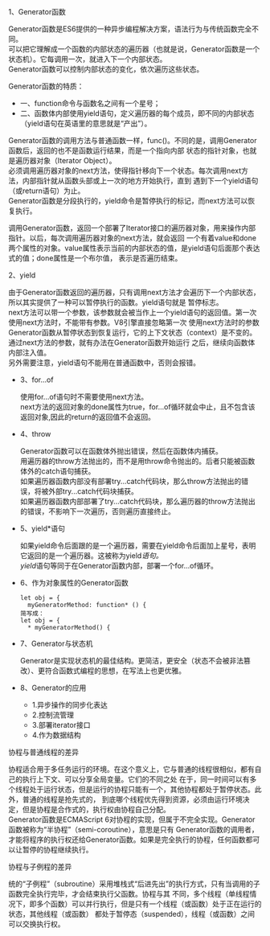 1、Generator函数  

  Generator函数是ES6提供的一种异步编程解决方案，语法行为与传统函数完全不同。  
  可以把它理解成一个函数的内部状态的遍历器（也就是说，Generator函数是一个状态机）。它每调用一次，就进入下一个内部状态。  
  Generator函数可以控制内部状态的变化，依次遍历这些状态。  
  
  Generator函数的特质：  
  - 一、function命令与函数名之间有一个星号；
  - 二、函数体内部使用yield语句，定义遍历器的每个成员，即不同的内部状态（yield语句在英语里的意思就是“产出”）。
  
  Generator函数的调用方法与普通函数一样，func()。不同的是，调用Generator函数后，返回的也不是函数运行结果，而是一个指向内部
  状态的指针对象，也就是遍历器对象（Iterator Object）。  
  必须调用遍历器对象的next方法，使得指针移向下一个状态。每次调用next方法，内部指针就从函数头部或上一次的地方开始执行，直到
  遇到下一个yield语句（或return语句）为止。  
  Generator函数是分段执行的，yield命令是暂停执行的标记，而next方法可以恢复执行。  
  
  调用Generator函数，返回一个部署了Iterator接口的遍历器对象，用来操作内部指针。以后，每次调用遍历器对象的next方法，就会返回
  一个有着value和done两个属性的对象。value属性表示当前的内部状态的值，是yield语句后面那个表达式的值；done属性是一个布尔值，
  表示是否遍历结束。  
  
2、yield  

  由于Generator函数返回的遍历器，只有调用next方法才会遍历下一个内部状态，所以其实提供了一种可以暂停执行的函数。yield语句就是
  暂停标志。  
  next方法可以带一个参数，该参数就会被当作上一个yield语句的返回值。第一次使用next方法时，不能带有参数。V8引擎直接忽略第一次
  使用next方法时的参数  
  Generator函数从暂停状态到恢复运行，它的上下文状态（context）是不变的。通过next方法的参数，就有办法在Generator函数开始运行
  之后，继续向函数体内部注入值。  
  另外需要注意，yield语句不能用在普通函数中，否则会报错。  
  
* 3、for...of  

  使用for...of语句时不需要使用next方法。  
  next方法的返回对象的done属性为true，for...of循环就会中止，且不包含该返回对象,因此的return的返回值不会返回。
  
* 4、throw  

  Generator函数可以在函数体外抛出错误，然后在函数体内捕获。  
  用遍历器的throw方法抛出的，而不是用throw命令抛出的。后者只能被函数体外的catch语句捕获。  
  如果遍历器函数内部没有部署try...catch代码块，那么throw方法抛出的错误，将被外部try...catch代码块捕获。  
  如果遍历器函数内部部署了try...catch代码块，那么遍历器的throw方法抛出的错误，不影响下一次遍历，否则遍历直接终止。  
  
* 5、yield*语句  

  如果yield命令后面跟的是一个遍历器，需要在yield命令后面加上星号，表明它返回的是一个遍历器。这被称为yield*语句。  
  yield*语句等同于在Generator函数内部，部署一个for...of循环。

* 6、作为对象属性的Generator函数  

  ```
  let obj = {
    myGeneratorMethod: function* () {
  简写成：
  let obj = {
    * myGeneratorMethod() {
  ```

* 7、Generator与状态机  

  Generator是实现状态机的最佳结构。更简洁，更安全（状态不会被非法篡改）、更符合函数式编程的思想，在写法上也更优雅。
  
* 8、Generator的应用  

  - 1.异步操作的同步化表达
  - 2.控制流管理
  - 3.部署iterator接口
  - 4.作为数据结构
  
协程与普通线程的差异  

  协程适合用于多任务运行的环境。在这个意义上，它与普通的线程很相似，都有自己的执行上下文、可以分享全局变量。它们的不同之处
  在于，同一时间可以有多个线程处于运行状态，但是运行的协程只能有一个，其他协程都处于暂停状态。此外，普通的线程是抢先式的，
  到底哪个线程优先得到资源，必须由运行环境决定，但是协程是合作式的，执行权由协程自己分配。  
  Generator函数是ECMAScript 6对协程的实现，但属于不完全实现。Generator函数被称为“半协程”（semi-coroutine），意思是只有
  Generator函数的调用者，才能将程序的执行权还给Generator函数。如果是完全执行的协程，任何函数都可以让暂停的协程继续执行。  
  
协程与子例程的差异  

  统的“子例程”（subroutine）采用堆栈式“后进先出”的执行方式，只有当调用的子函数完全执行完毕，才会结束执行父函数。协程与其
  不同，多个线程（单线程情况下，即多个函数）可以并行执行，但是只有一个线程（或函数）处于正在运行的状态，其他线程（或函数）
  都处于暂停态（suspended），线程（或函数）之间可以交换执行权。  
